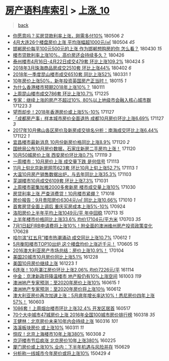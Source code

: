[房产语料库索引](../../README.md)  > [上涨_10](上涨_10.md)
====
> [back](../README.md)

- [你愿意吗？买房贷款利率上涨，刚需多付10%](http://jkwz.applinzi.com/ittc/7099941272741741574.html#%E4%BD%A0%E6%84%BF%E6%84%8F%E5%90%97%EF%BC%9F%E4%B9%B0%E6%88%BF%E8%B4%B7%E6%AC%BE%E5%88%A9%E7%8E%87%E4%B8%8A%E6%B6%A8%EF%BC%8C%E5%88%9A%E9%9C%80%E5%A4%9A%E4%BB%9810%25) 180506 *2* 
- [4月大连26个楼盘房价上涨 平均涨幅超1000元/㎡](http://jkwz.applinzi.com/ittc/7099266051097494534.html#4%E6%9C%88%E5%A4%A7%E8%BF%9E26%E4%B8%AA%E6%A5%BC%E7%9B%98%E6%88%BF%E4%BB%B7%E4%B8%8A%E6%B6%A8+%E5%B9%B3%E5%9D%87%E6%B6%A8%E5%B9%85%E8%B6%851000%E5%85%83%2F%E3%8E%A1) 180504 *45* 
- [邯郸房价每平100元500元的上涨 作为邯郸想购房的你 怎么看？](http://jkwz.applinzi.com/ittc/7097731015600768006.html#%E9%82%AF%E9%83%B8%E6%88%BF%E4%BB%B7%E6%AF%8F%E5%B9%B3100%E5%85%83500%E5%85%83%E7%9A%84%E4%B8%8A%E6%B6%A8+%E4%BD%9C%E4%B8%BA%E9%82%AF%E9%83%B8%E6%83%B3%E8%B4%AD%E6%88%BF%E7%9A%84%E4%BD%A0+%E6%80%8E%E4%B9%88%E7%9C%8B%EF%BC%9F) 180430 *15* 
- [楼市贷款利率上涨10%，高价房还会持续多久？](http://jkwz.applinzi.com/ittc/7096408456867349510.html#%E6%A5%BC%E5%B8%82%E8%B4%B7%E6%AC%BE%E5%88%A9%E7%8E%87%E4%B8%8A%E6%B6%A810%25%EF%BC%8C%E9%AB%98%E4%BB%B7%E6%88%BF%E8%BF%98%E4%BC%9A%E6%8C%81%E7%BB%AD%E5%A4%9A%E4%B9%85%EF%BC%9F) 180426  
- [泰州楼市4月16日-4月22日成交479套 环比上涨109.2%](http://jkwz.applinzi.com/ittc/7095568084993836049.html#%E6%B3%B0%E5%B7%9E%E6%A5%BC%E5%B8%824%E6%9C%8816%E6%97%A5-4%E6%9C%8822%E6%97%A5%E6%88%90%E4%BA%A4479%E5%A5%97+%E7%8E%AF%E6%AF%94%E4%B8%8A%E6%B6%A8109.2%25) 180424 *5* 
- [2018年3月珠海商品房成交2510套 环比上涨44%](http://jkwz.applinzi.com/ittc/7087405294663762960.html#2018%E5%B9%B43%E6%9C%88%E7%8F%A0%E6%B5%B7%E5%95%86%E5%93%81%E6%88%BF%E6%88%90%E4%BA%A42510%E5%A5%97+%E7%8E%AF%E6%AF%94%E4%B8%8A%E6%B6%A844%25) 180402 *6* 
- [2018年一季度昆山楼市成交6510套 同比上涨52%](http://jkwz.applinzi.com/ittc/7086750335295292433.html#2018%E5%B9%B4%E4%B8%80%E5%AD%A3%E5%BA%A6%E6%98%86%E5%B1%B1%E6%A5%BC%E5%B8%82%E6%88%90%E4%BA%A46510%E5%A5%97+%E5%90%8C%E6%AF%94%E4%B8%8A%E6%B6%A852%25) 180331 *1* 
- [10年房价上涨50%，新年投资英国房产正当时！](http://jkwz.applinzi.com/ittc/7058819468715623435.html#10%E5%B9%B4%E6%88%BF%E4%BB%B7%E4%B8%8A%E6%B6%A850%25%EF%BC%8C%E6%96%B0%E5%B9%B4%E6%8A%95%E8%B5%84%E8%8B%B1%E5%9B%BD%E6%88%BF%E4%BA%A7%E6%AD%A3%E5%BD%93%E6%97%B6%EF%BC%81) 180115 *1* 
- [为什么香港楼市预期2018年上涨10%？](http://jkwz.applinzi.com/ittc/7057338184097072139.html#%E4%B8%BA%E4%BB%80%E4%B9%88%E9%A6%99%E6%B8%AF%E6%A5%BC%E5%B8%82%E9%A2%84%E6%9C%9F2018%E5%B9%B4%E4%B8%8A%E6%B6%A810%25%EF%BC%9F) 180111  
- [上周昆山楼市成交786套 环比上涨10.7%](http://jkwz.applinzi.com/ittc/7050962799176451088.html#%E4%B8%8A%E5%91%A8%E6%98%86%E5%B1%B1%E6%A5%BC%E5%B8%82%E6%88%90%E4%BA%A4786%E5%A5%97+%E7%8E%AF%E6%AF%94%E4%B8%8A%E6%B6%A810.7%25) 171225  
- [专家：继续上涨的房产不超过10%, 80%以上地级市会融入核心城市群](http://jkwz.applinzi.com/ittc/7050239988959020049.html#%E4%B8%93%E5%AE%B6%EF%BC%9A%E7%BB%A7%E7%BB%AD%E4%B8%8A%E6%B6%A8%E7%9A%84%E6%88%BF%E4%BA%A7%E4%B8%8D%E8%B6%85%E8%BF%8710%25%2C+80%25%E4%BB%A5%E4%B8%8A%E5%9C%B0%E7%BA%A7%E5%B8%82%E4%BC%9A%E8%9E%8D%E5%85%A5%E6%A0%B8%E5%BF%83%E5%9F%8E%E5%B8%82%E7%BE%A4) 171223 *3* 
- [望而却步！2018年香港房价或上涨5%-10%](http://jkwz.applinzi.com/ittc/7040638723656516624.html#%E6%9C%9B%E8%80%8C%E5%8D%B4%E6%AD%A5%EF%BC%812018%E5%B9%B4%E9%A6%99%E6%B8%AF%E6%88%BF%E4%BB%B7%E6%88%96%E4%B8%8A%E6%B6%A85%25-10%25) 171127  
- [「成都房产事」样本城市房价全面退热 成都10月房价环比上涨6.69%](http://jkwz.applinzi.com/ittc/7040577183293113361.html#%E3%80%8C%E6%88%90%E9%83%BD%E6%88%BF%E4%BA%A7%E4%BA%8B%E3%80%8D%E6%A0%B7%E6%9C%AC%E5%9F%8E%E5%B8%82%E6%88%BF%E4%BB%B7%E5%85%A8%E9%9D%A2%E9%80%80%E7%83%AD+%E6%88%90%E9%83%BD10%E6%9C%88%E6%88%BF%E4%BB%B7%E7%8E%AF%E6%AF%94%E4%B8%8A%E6%B6%A86.69%25) 171127 *3* 
- [2017年10月佛山各区房价及新房成交排名分析：南海成交环比上涨6.44%](http://jkwz.applinzi.com/ittc/7038703191087121424.html#2017%E5%B9%B410%E6%9C%88%E4%BD%9B%E5%B1%B1%E5%90%84%E5%8C%BA%E6%88%BF%E4%BB%B7%E5%8F%8A%E6%96%B0%E6%88%BF%E6%88%90%E4%BA%A4%E6%8E%92%E5%90%8D%E5%88%86%E6%9E%90%EF%BC%9A%E5%8D%97%E6%B5%B7%E6%88%90%E4%BA%A4%E7%8E%AF%E6%AF%94%E4%B8%8A%E6%B6%A86.44%25) 171122 *1* 
- [宜昌楼市最新消息 10月份新房价格同比上涨8.9%](http://jkwz.applinzi.com/ittc/7037977145404556305.html#%E5%AE%9C%E6%98%8C%E6%A5%BC%E5%B8%82%E6%9C%80%E6%96%B0%E6%B6%88%E6%81%AF+10%E6%9C%88%E4%BB%BD%E6%96%B0%E6%88%BF%E4%BB%B7%E6%A0%BC%E5%90%8C%E6%AF%94%E4%B8%8A%E6%B6%A88.9%25) 171120 *2* 
- [国统局公布10月房价数据，石家庄新房二手房均上涨！](http://jkwz.applinzi.com/ittc/7037971159264527376.html#%E5%9B%BD%E7%BB%9F%E5%B1%80%E5%85%AC%E5%B8%8310%E6%9C%88%E6%88%BF%E4%BB%B7%E6%95%B0%E6%8D%AE%EF%BC%8C%E7%9F%B3%E5%AE%B6%E5%BA%84%E6%96%B0%E6%88%BF%E4%BA%8C%E6%89%8B%E6%88%BF%E5%9D%87%E4%B8%8A%E6%B6%A8%EF%BC%81) 171120  
- [10月50城房价上涨 西安房价环比涨0.7%](http://jkwz.applinzi.com/ittc/7037480920561484817.html#10%E6%9C%8850%E5%9F%8E%E6%88%BF%E4%BB%B7%E4%B8%8A%E6%B6%A8+%E8%A5%BF%E5%AE%89%E6%88%BF%E4%BB%B7%E7%8E%AF%E6%AF%94%E6%B6%A80.7%25) 171119 *3* 
- [一周楼市：10月房价上涨 成交量下跌 是何信号](http://jkwz.applinzi.com/ittc/7035472168920548368.html#%E4%B8%80%E5%91%A8%E6%A5%BC%E5%B8%82%EF%BC%9A10%E6%9C%88%E6%88%BF%E4%BB%B7%E4%B8%8A%E6%B6%A8+%E6%88%90%E4%BA%A4%E9%87%8F%E4%B8%8B%E8%B7%8C+%E6%98%AF%E4%BD%95%E4%BF%A1%E5%8F%B7) 171113  
- [11月上旬北京新房网签623套 环比10月上旬上涨52.7%](http://jkwz.applinzi.com/ittc/7035446898322850833.html#11%E6%9C%88%E4%B8%8A%E6%97%AC%E5%8C%97%E4%BA%AC%E6%96%B0%E6%88%BF%E7%BD%91%E7%AD%BE623%E5%A5%97+%E7%8E%AF%E6%AF%9410%E6%9C%88%E4%B8%8A%E6%97%AC%E4%B8%8A%E6%B6%A852.7%25) 171113 *1* 
- [大温10月房产销售数据出炉，与去年同比上涨35.3%](http://jkwz.applinzi.com/ittc/7031628160205063185.html#%E5%A4%A7%E6%B8%A910%E6%9C%88%E6%88%BF%E4%BA%A7%E9%94%80%E5%94%AE%E6%95%B0%E6%8D%AE%E5%87%BA%E7%82%89%EF%BC%8C%E4%B8%8E%E5%8E%BB%E5%B9%B4%E5%90%8C%E6%AF%94%E4%B8%8A%E6%B6%A835.3%25) 171103  
- [芜湖楼市10月成交6109套 环比上涨7.3%](http://jkwz.applinzi.com/ittc/7030674629528650768.html#%E8%8A%9C%E6%B9%96%E6%A5%BC%E5%B8%8210%E6%9C%88%E6%88%90%E4%BA%A46109%E5%A5%97+%E7%8E%AF%E6%AF%94%E4%B8%8A%E6%B6%A87.3%25) 171031  
- [上周楼市密集加推2000多套新房 楼市成交量上涨10%](http://jkwz.applinzi.com/ittc/7030210673622123536.html#%E4%B8%8A%E5%91%A8%E6%A5%BC%E5%B8%82%E5%AF%86%E9%9B%86%E5%8A%A0%E6%8E%A82000%E5%A4%9A%E5%A5%97%E6%96%B0%E6%88%BF+%E6%A5%BC%E5%B8%82%E6%88%90%E4%BA%A4%E9%87%8F%E4%B8%8A%E6%B6%A810%25) 171030  
- [房贷利率上涨 严查消费贷！10月楼市紧绷？](http://jkwz.applinzi.com/ittc/7025767428016047121.html#%E6%88%BF%E8%B4%B7%E5%88%A9%E7%8E%87%E4%B8%8A%E6%B6%A8+%E4%B8%A5%E6%9F%A5%E6%B6%88%E8%B4%B9%E8%B4%B7%EF%BC%8110%E6%9C%88%E6%A5%BC%E5%B8%82%E7%B4%A7%E7%BB%B7%EF%BC%9F) 171018  
- [房价报告：9月贵阳房价6304元/㎡ 同比上涨10.66%](http://jkwz.applinzi.com/ittc/7022856408285053968.html#%E6%88%BF%E4%BB%B7%E6%8A%A5%E5%91%8A%EF%BC%9A9%E6%9C%88%E8%B4%B5%E9%98%B3%E6%88%BF%E4%BB%B76304%E5%85%83%2F%E3%8E%A1+%E5%90%8C%E6%AF%94%E4%B8%8A%E6%B6%A810.66%25) 171010 *1* 
- [首套房贷全面上调后 重庆买房成本上涨5%-10%](http://jkwz.applinzi.com/ittc/7016865147891745808.html#%E9%A6%96%E5%A5%97%E6%88%BF%E8%B4%B7%E5%85%A8%E9%9D%A2%E4%B8%8A%E8%B0%83%E5%90%8E+%E9%87%8D%E5%BA%86%E4%B9%B0%E6%88%BF%E6%88%90%E6%9C%AC%E4%B8%8A%E6%B6%A85%25-10%25) 170924  
- [洛阳房价上半年平均上涨1049元/平 年中回稳](http://jkwz.applinzi.com/ittc/6989829058832368657.html#%E6%B4%9B%E9%98%B3%E6%88%BF%E4%BB%B7%E4%B8%8A%E5%8D%8A%E5%B9%B4%E5%B9%B3%E5%9D%87%E4%B8%8A%E6%B6%A81049%E5%85%83%2F%E5%B9%B3+%E5%B9%B4%E4%B8%AD%E5%9B%9E%E7%A8%B3) 170713 *15* 
- [上半年楼市价格同比上涨33.6% 均价17104元/平方米](http://jkwz.applinzi.com/ittc/6985977273071961092.html#%E4%B8%8A%E5%8D%8A%E5%B9%B4%E6%A5%BC%E5%B8%82%E4%BB%B7%E6%A0%BC%E5%90%8C%E6%AF%94%E4%B8%8A%E6%B6%A833.6%25+%E5%9D%87%E4%BB%B717104%E5%85%83%2F%E5%B9%B3%E6%96%B9%E7%B1%B3) 170703 *35* 
- [7月1日起FIRB申请费将上涨10%！附全面的澳洲维州房产投资政策变化](http://jkwz.applinzi.com/ittc/6984244829117481988.html#7%E6%9C%881%E6%97%A5%E8%B5%B7FIRB%E7%94%B3%E8%AF%B7%E8%B4%B9%E5%B0%86%E4%B8%8A%E6%B6%A810%25%EF%BC%81%E9%99%84%E5%85%A8%E9%9D%A2%E7%9A%84%E6%BE%B3%E6%B4%B2%E7%BB%B4%E5%B7%9E%E6%88%BF%E4%BA%A7%E6%8A%95%E8%B5%84%E6%94%BF%E7%AD%96%E5%8F%98%E5%8C%96) 170628  
- [哈尔滨“红五月”楼市热潮涌动 成交同比上涨10.7%](http://jkwz.applinzi.com/ittc/6978329397407777797.html#%E5%93%88%E5%B0%94%E6%BB%A8%E2%80%9C%E7%BA%A2%E4%BA%94%E6%9C%88%E2%80%9D%E6%A5%BC%E5%B8%82%E7%83%AD%E6%BD%AE%E6%B6%8C%E5%8A%A8+%E6%88%90%E4%BA%A4%E5%90%8C%E6%AF%94%E4%B8%8A%E6%B6%A810.7%25) 170612 *1* 
- [5月衡阳楼市TOP10出炉 这个楼盘均价上涨近千元！](http://jkwz.applinzi.com/ittc/6975741071106507780.html#5%E6%9C%88%E8%A1%A1%E9%98%B3%E6%A5%BC%E5%B8%82TOP10%E5%87%BA%E7%82%89+%E8%BF%99%E4%B8%AA%E6%A5%BC%E7%9B%98%E5%9D%87%E4%BB%B7%E4%B8%8A%E6%B6%A8%E8%BF%91%E5%8D%83%E5%85%83%EF%BC%81) 170605 *15* 
- [2016澳大利亚房产市场总结：房价上涨10.9%！](http://jkwz.applinzi.com/ittc/6919333865000010757.html#2016%E6%BE%B3%E5%A4%A7%E5%88%A9%E4%BA%9A%E6%88%BF%E4%BA%A7%E5%B8%82%E5%9C%BA%E6%80%BB%E7%BB%93%EF%BC%9A%E6%88%BF%E4%BB%B7%E4%B8%8A%E6%B6%A810.9%25%EF%BC%81) 170104  
- [美国20城市10月房价同比上涨5.1%](http://jkwz.applinzi.com/ittc/6916546264614568964.html#%E7%BE%8E%E5%9B%BD20%E5%9F%8E%E5%B8%8210%E6%9C%88%E6%88%BF%E4%BB%B7%E5%90%8C%E6%AF%94%E4%B8%8A%E6%B6%A85.1%25) 161228  
- [美国10月房价继续上涨](http://jkwz.applinzi.com/ittc/6914758882525447173.html#%E7%BE%8E%E5%9B%BD10%E6%9C%88%E6%88%BF%E4%BB%B7%E7%BB%A7%E7%BB%AD%E4%B8%8A%E6%B6%A8) 161223 *1* 
- [6连涨！10月湛江房价环比上涨2.06% 均价7226元/平](http://jkwz.applinzi.com/ittc/6900306700388533252.html#6%E8%BF%9E%E6%B6%A8%EF%BC%8110%E6%9C%88%E6%B9%9B%E6%B1%9F%E6%88%BF%E4%BB%B7%E7%8E%AF%E6%AF%94%E4%B8%8A%E6%B6%A82.06%25+%E5%9D%87%E4%BB%B77226%E5%85%83%2F%E5%B9%B3) 161114  
- [中金：京津新政将降温楼市 地产股仍有10%上涨空间](http://jkwz.applinzi.com/ittc/6884773307894727684.html#%E4%B8%AD%E9%87%91%EF%BC%9A%E4%BA%AC%E6%B4%A5%E6%96%B0%E6%94%BF%E5%B0%86%E9%99%8D%E6%B8%A9%E6%A5%BC%E5%B8%82+%E5%9C%B0%E4%BA%A7%E8%82%A1%E4%BB%8D%E6%9C%8910%25%E4%B8%8A%E6%B6%A8%E7%A9%BA%E9%97%B4) 161003 *119* 
- [澳洲地产专家预测：至2020年房价上涨10%](http://jkwz.applinzi.com/ittc/6843957098802840581.html#%E6%BE%B3%E6%B4%B2%E5%9C%B0%E4%BA%A7%E4%B8%93%E5%AE%B6%E9%A2%84%E6%B5%8B%EF%BC%9A%E8%87%B32020%E5%B9%B4%E6%88%BF%E4%BB%B7%E4%B8%8A%E6%B6%A810%25) 160615 *1* 
- [澳洲地产专家预测：至2020年房价将上涨10％](http://jkwz.applinzi.com/ittc/6842879587675276292.html#%E6%BE%B3%E6%B4%B2%E5%9C%B0%E4%BA%A7%E4%B8%93%E5%AE%B6%E9%A2%84%E6%B5%8B%EF%BC%9A%E8%87%B32020%E5%B9%B4%E6%88%BF%E4%BB%B7%E5%B0%86%E4%B8%8A%E6%B6%A810%EF%BC%85) 160612  
- [澳大利亚房价再次加速上涨：5月底年增长率达10%！悉尼房价四年上涨57%！](http://jkwz.applinzi.com/ittc/6839531760056271876.html#%E6%BE%B3%E5%A4%A7%E5%88%A9%E4%BA%9A%E6%88%BF%E4%BB%B7%E5%86%8D%E6%AC%A1%E5%8A%A0%E9%80%9F%E4%B8%8A%E6%B6%A8%EF%BC%9A5%E6%9C%88%E5%BA%95%E5%B9%B4%E5%A2%9E%E9%95%BF%E7%8E%87%E8%BE%BE10%25%EF%BC%81%E6%82%89%E5%B0%BC%E6%88%BF%E4%BB%B7%E5%9B%9B%E5%B9%B4%E4%B8%8A%E6%B6%A857%25%EF%BC%81) 160603  
- [1086套！上周烟台楼市环比上涨32.4% 开发区居首](http://jkwz.applinzi.com/ittc/6833250998902326277.html#1086%E5%A5%97%EF%BC%81%E4%B8%8A%E5%91%A8%E7%83%9F%E5%8F%B0%E6%A5%BC%E5%B8%82%E7%8E%AF%E6%AF%94%E4%B8%8A%E6%B6%A832.4%25+%E5%BC%80%E5%8F%91%E5%8C%BA%E5%B1%85%E9%A6%96) 160517  
- [70个大中城市47城房价上涨 2016年全国100城市房价排行榜](http://jkwz.applinzi.com/ittc/6810895280769598469.html#70%E4%B8%AA%E5%A4%A7%E4%B8%AD%E5%9F%8E%E5%B8%8247%E5%9F%8E%E6%88%BF%E4%BB%B7%E4%B8%8A%E6%B6%A8+2016%E5%B9%B4%E5%85%A8%E5%9B%BD100%E5%9F%8E%E5%B8%82%E6%88%BF%E4%BB%B7%E6%8E%92%E8%A1%8C%E6%A6%9C) 160318 *35* 
- [王健林：北京房价未来10年内会持续上涨](http://jkwz.applinzi.com/ittc/6810145911518790660.html#%E7%8E%8B%E5%81%A5%E6%9E%97%EF%BC%9A%E5%8C%97%E4%BA%AC%E6%88%BF%E4%BB%B7%E6%9C%AA%E6%9D%A510%E5%B9%B4%E5%86%85%E4%BC%9A%E6%8C%81%E7%BB%AD%E4%B8%8A%E6%B6%A8) 160316 *101* 
- [洛溪板块房价 或上涨10%](http://jkwz.applinzi.com/ittc/6808201033431909380.html#%E6%B4%9B%E6%BA%AA%E6%9D%BF%E5%9D%97%E6%88%BF%E4%BB%B7+%E6%88%96%E4%B8%8A%E6%B6%A810%25) 160311 *11* 
- [惊叹！北京上海楼市10年上涨380%](http://jkwz.applinzi.com/ittc/6807143935734449157.html#%E6%83%8A%E5%8F%B9%EF%BC%81%E5%8C%97%E4%BA%AC%E4%B8%8A%E6%B5%B7%E6%A5%BC%E5%B8%8210%E5%B9%B4%E4%B8%8A%E6%B6%A8380%25) 160308 *2* 
- [京沪楼市节后疯涨 北京房价10年上涨380%](http://jkwz.applinzi.com/ittc/6802689419203052548.html#%E4%BA%AC%E6%B2%AA%E6%A5%BC%E5%B8%82%E8%8A%82%E5%90%8E%E7%96%AF%E6%B6%A8+%E5%8C%97%E4%BA%AC%E6%88%BF%E4%BB%B710%E5%B9%B4%E4%B8%8A%E6%B6%A8380%25) 160225  
- [厦门房价或上涨10% 业内：下半年机遇与风险并存](http://jkwz.applinzi.com/ittc/547650611425296742.html#%E5%8E%A6%E9%97%A8%E6%88%BF%E4%BB%B7%E6%88%96%E4%B8%8A%E6%B6%A810%25+%E4%B8%9A%E5%86%85%EF%BC%9A%E4%B8%8B%E5%8D%8A%E5%B9%B4%E6%9C%BA%E9%81%87%E4%B8%8E%E9%A3%8E%E9%99%A9%E5%B9%B6%E5%AD%98) 150629  
- [分析称一线城市今年房价或将上涨10%](http://jkwz.applinzi.com/ittc/547650611405899659.html#%E5%88%86%E6%9E%90%E7%A7%B0%E4%B8%80%E7%BA%BF%E5%9F%8E%E5%B8%82%E4%BB%8A%E5%B9%B4%E6%88%BF%E4%BB%B7%E6%88%96%E5%B0%86%E4%B8%8A%E6%B6%A810%25) 150429 *4* 
